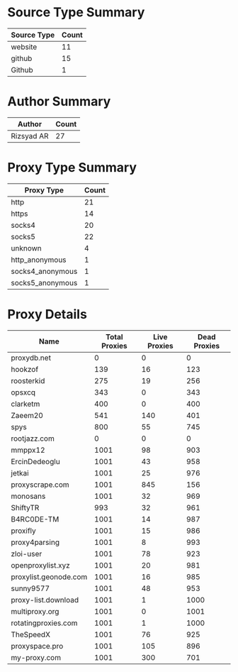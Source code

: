 # Source Type Summary

| Source Type | Count |
|-------------|-------|
| website | 11 |
| github | 15 |
| Github | 1 |


# Author Summary

| Author | Count |
|--------|-------|
| Rizsyad AR | 27 |


# Proxy Type Summary

| Proxy Type | Count |
|------------|-------|
| http | 21 |
| https | 14 |
| socks4 | 20 |
| socks5 | 22 |
| unknown | 4 |
| http_anonymous | 1 |
| socks4_anonymous | 1 |
| socks5_anonymous | 1 |


# Proxy Details

| Name | Total Proxies | Live Proxies | Dead Proxies |
|------|---------------|--------------|---------------|
| proxydb.net | 0 | 0 | 0 |
| hookzof | 139 | 16 | 123 |
| roosterkid | 275 | 19 | 256 |
| opsxcq | 343 | 0 | 343 |
| clarketm | 400 | 0 | 400 |
| Zaeem20 | 541 | 140 | 401 |
| spys | 800 | 55 | 745 |
| rootjazz.com | 0 | 0 | 0 |
| mmppx12 | 1001 | 98 | 903 |
| ErcinDedeoglu | 1001 | 43 | 958 |
| jetkai | 1001 | 25 | 976 |
| proxyscrape.com | 1001 | 845 | 156 |
| monosans | 1001 | 32 | 969 |
| ShiftyTR | 993 | 32 | 961 |
| B4RC0DE-TM | 1001 | 14 | 987 |
| proxifly | 1001 | 15 | 986 |
| proxy4parsing | 1001 | 8 | 993 |
| zloi-user | 1001 | 78 | 923 |
| openproxylist.xyz | 1001 | 20 | 981 |
| proxylist.geonode.com | 1001 | 16 | 985 |
| sunny9577 | 1001 | 48 | 953 |
| proxy-list.download | 1001 | 1 | 1000 |
| multiproxy.org | 1001 | 0 | 1001 |
| rotatingproxies.com | 1001 | 1 | 1000 |
| TheSpeedX | 1001 | 76 | 925 |
| proxyspace.pro | 1001 | 105 | 896 |
| my-proxy.com | 1001 | 300 | 701 |
